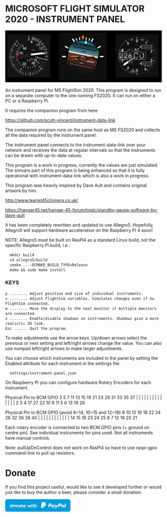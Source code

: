 # MICROSOFT FLIGHT SIMULATOR 2020 - INSTRUMENT PANEL

![Screenshot](Screenshot.png)

An instrument panel for MS FlightSim 2020. This program is designed to run
on a separate computer to the one running FS2020. It can run on either a PC or a
Raspberry Pi.

It requires the companion program from here

  https://github.com/scott-vincent/instrument-data-link

The companion program runs on the same host as MS FS2020 and collects all
the data required by the instrument panel.

The instrument panel connects to the instrument-data-link over your network and
receives the data at regular intervals so that the instruments can be drawn with
up-to-date values.

This program is a work in progress, currently the values are just simulated.
The simvars part of this program is being enhanced so that it is fully
operational with instrument-data-link which is also a work in progress.

This program was heavily inspired by Dave Ault and contains original artwork by him.

  http://www.learjet45chimera.co.uk/
  
  https://hangar45.net/hangar-45-forum/topic/standby-gauge-software-by-dave-ault
  
It has been completely rewritten and updated to use Allegro5. Hopefully,
Allegro5 will support hardware acceleration on the Raspberry Pi 4 soon!

NOTE: Allegro5 must be built on RasPi4 as a standard Linux build, not the
specific Raspberry Pi build, i.e.:
```
  mkdir build
  cd allegro5/build
  cmake .. -DCMAKE_BUILD_TYPE=Release
  make && sudo make install
```
### KEYS
```
p ........ Adjust position and size of individual instruments.
v ........ Adjust FlightSim variables. Simulates changes even if no FlightSim connected.
m ........ Move the display to the next monitor if multiple monitors are connected.
s ........ Enable/disable shadows on instruments. Shadows give a more realistic 3D look.
Esc ...... Quit the program.
```
To make adjustments use the arrow keys. Up/down arrows select the previous or next
setting and left/right arrows change the value. You can also use numpad left/right
arrows to make larger adjustments.

You can choose which instruments are included in the panel by setting the Enabled
attribute for each instrument in the settings file:
```
  settings/instrument-panel.json
```
On Raspberry Pi you can configure hardware Rotary Encoders for each instrument.

 Physical Pin to BCM GPIO
  3  5  7 11 13 15 19 21 23 29 31 33 35 37
  |  |  |  |  |  |  |  |  |  |  |  |  |  |
  2  3  4 17 27 22 10  9 11  5  6 13 19 26

 Physical Pin to BCM GPIO (avoid 8=14, 10=15 and 12=18)
  8 10 12 16 18 22 24 26 32 36 38 40
  |  |  |  |  |  |  |  |  |  |  |  |
 14 15 18 23 24 25  8  7 12 16 20 21

Each rotary encoder is connected to two BCM GPIO pins (+ ground on centre pin).
See individual instruments for pins used. Not all instruments have manual controls.

Note: pullUpDnControl does not work on RasPi4 so have to use raspi-gpio command-line
to pull up resistors.

# Donate

If you find this project useful, would like to see it developed further or would just like to buy the author a beer, please consider a small donation.

[<img src="donate.svg" width="210" height="40">](https://paypal.me/scottvincent2020)
